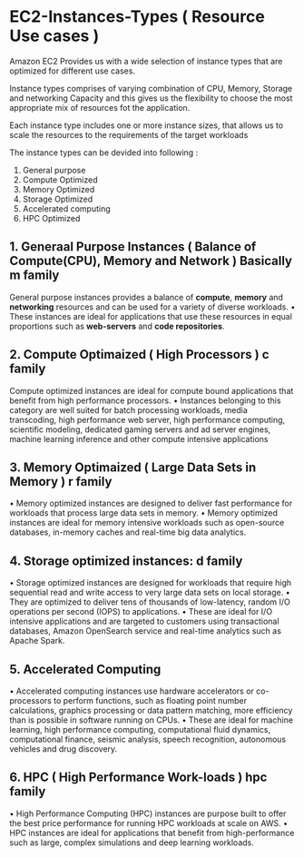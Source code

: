 # EC2-Instances-Types ( Resource Use cases )

Amazon EC2 Provides us with a wide selection of instance types that are optimized for different use cases.

Instance types comprises of varying combination of CPU, Memory, Storage and networking Capacity 
and this gives us the flexibility to choose the most appropriate mix of resources fot the application.

Each instance type includes one or more instance sizes, that allows us to scale the resources to the requirements of the target workloads

The instance types can be devided into following :
1. General purpose
2. Compute Optimized
3. Memory Optimized
4. Storage Optimized
5. Accelerated computing
6. HPC Optimized

## 1. Generaal Purpose Instances ( Balance of Compute(CPU), Memory and Network ) Basically m family
General purpose instances provides a balance of **compute**, **memory** and **networking** resources and can be used for a variety of diverse workloads.
• These instances are ideal for applications that use these resources in equal proportions such as **web-servers** and **code repositories**.

## 2. Compute Optimaized ( High Processors ) c family
Compute optimized instances are ideal for compute bound applications that benefit from high performance processors.
• Instances belonging to this category are well suited for batch processing workloads, media transcoding, high performance web server,
high performance computing, scientific modeling, dedicated gaming servers and ad server engines, machine learning inference and other compute intensive applications

## 3. Memory Optimaized ( Large Data Sets in Memory ) r family
• Memory optimized instances are designed to deliver fast performance for workloads that process large data sets in memory.
• Memory optimized instances are ideal for memory intensive workloads such as open-source databases, in-memory caches and real-time big data analytics.

## 4. Storage optimized instances: d family
• Storage optimized instances are designed for workloads that require high sequential read and write access to very large data sets on local storage.
• They are optimized to deliver tens of thousands of low-latency, random I/O operations per second (IOPS) to applications.
• These are ideal for I/O intensive applications and are targeted to customers using transactional databases, Amazon OpenSearch service and real-time analytics such as Apache Spark.

## 5. Accelerated Computing 
• Accelerated computing instances use hardware accelerators or co-processors to perform functions, such as floating point number calculations,
graphics processing or data pattern matching, more efficiency than is possible in software running on CPUs.
• These are ideal for machine learning, high performance computing, computational fluid dynamics, computational finance, seismic analysis, 
speech recognition, autonomous vehicles and drug discovery.

## 6. HPC ( High Performance Work-loads ) hpc family
• High Performance Computing (HPC) instances are purpose built to offer the best price performance for running HPC workloads at scale on AWS.
• HPC instances are ideal for applications that benefit from high-performance such as large, complex simulations and deep learning workloads.



   
